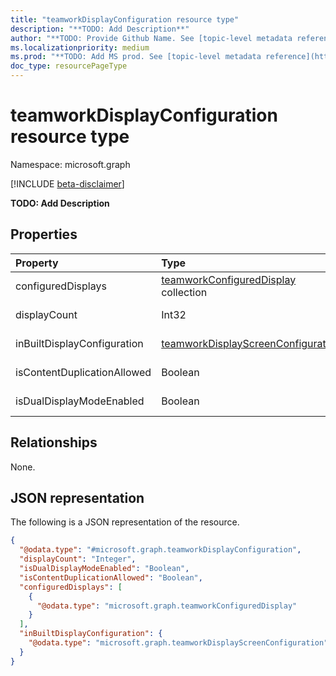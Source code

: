 ```yaml
---
title: "teamworkDisplayConfiguration resource type"
description: "**TODO: Add Description**"
author: "**TODO: Provide Github Name. See [topic-level metadata reference](https://msgo.azurewebsites.net/add/document/guidelines/metadata.html#topic-level-metadata)**"
ms.localizationpriority: medium
ms.prod: "**TODO: Add MS prod. See [topic-level metadata reference](https://msgo.azurewebsites.net/add/document/guidelines/metadata.html#topic-level-metadata)**"
doc_type: resourcePageType
---
```


# teamworkDisplayConfiguration resource type

Namespace: microsoft.graph

[!INCLUDE [beta-disclaimer](../../includes/beta-disclaimer.md)]

**TODO: Add Description**

## Properties
|Property|Type|Description|
|:---|:---|:---|
|configuredDisplays|[teamworkConfiguredDisplay](../resources/teamworkconfigureddisplay.md) collection|**TODO: Add Description**|
|displayCount|Int32|**TODO: Add Description**|
|inBuiltDisplayConfiguration|[teamworkDisplayScreenConfiguration](../resources/teamworkdisplayscreenconfiguration.md)|**TODO: Add Description**|
|isContentDuplicationAllowed|Boolean|**TODO: Add Description**|
|isDualDisplayModeEnabled|Boolean|**TODO: Add Description**|

## Relationships
None.

## JSON representation
The following is a JSON representation of the resource.
<!-- {
  "blockType": "resource",
  "@odata.type": "microsoft.graph.teamworkDisplayConfiguration"
}
-->
``` json
{
  "@odata.type": "#microsoft.graph.teamworkDisplayConfiguration",
  "displayCount": "Integer",
  "isDualDisplayModeEnabled": "Boolean",
  "isContentDuplicationAllowed": "Boolean",
  "configuredDisplays": [
    {
      "@odata.type": "microsoft.graph.teamworkConfiguredDisplay"
    }
  ],
  "inBuiltDisplayConfiguration": {
    "@odata.type": "microsoft.graph.teamworkDisplayScreenConfiguration"
  }
}
```

